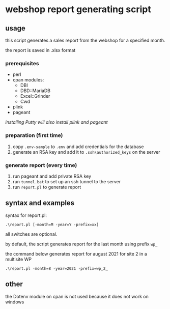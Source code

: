 # webshop report generating script

## usage 

this script generates a sales report from the webshop for a specified month.

the report is saved in .xlsx format

### prerequisites

- perl
- cpan modules:     
    - DBI
    - DBD::MariaDB
    - Excel::Grinder
    - Cwd
- plink
- pageant

_installing Putty will also install plink and pageant_

### preparation (first time)

1. copy `.env-sample` to `.env` and add credentials for the database
2. generate an RSA key and add it to `.ssh\authorized_keys` on the server

### generate report (every time)

1. run pageant and add private RSA key
2. run `tunnel.bat` to set up an ssh tunnel to the server
3. run `report.pl` to generate report

## syntax and examples

syntax for report.pl: 

```
.\report.pl [-month=M -year=Y -prefix=xx]
```

all switches are optional. 

by default, the script generates report for the last month using prefix `wp_` 

the command below generates report for august 2021 for site 2 in a multisite WP

```
.\report.pl -month=8 -year=2021 -prefix=wp_2_
```

## other

the Dotenv module on cpan is not used because it does not work on windows
